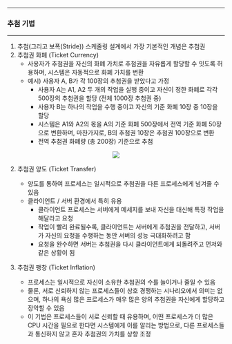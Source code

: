 -----
### 추첨 기법
-----
1. 추첨(그리고 보폭(Stride)) 스케줄링 설계에서 가장 기본적인 개념은 추첨권
2. 추첨권 화폐 (Ticket Currency)
   - 사용자가 추첨권을 자신의 화폐 가치로 추첨권을 자유롭게 할당할 수 잇도록 허용하며, 시스템은 자동적으로 화폐 가치를 변환
   - 예시) 사용자 A, B가 각 100장의 추첨권을 받았다고 가정
     + 사용자 A는 A1, A2 두 개의 작업을 실행 중이고 자신이 정한 화폐로 각각 500장의 추첨권을 할당 (전체 1000장 추첨권 중)
     + 사용자 B는 하나의 작업을 수행 중이고 자신의 기준 화폐 10장 중 10장을 할당
     + 시스템은 A1와 A2의 몫을 A의 기준 화폐 500장에서 전역 기준 화폐 50장으로 변환하며, 마찬가지로, B의 추첨권 10장은 추첨권 100장으로 변환
     + 전역 추첨권 화폐량 (총 200장) 기준으로 추첨
<div align="center">
<img src="https://github.com/user-attachments/assets/7f66a345-acb9-4a17-8945-f1f924e92a33">
</div>

2. 추첨권 양도 (Ticket Transfer)
   - 양도를 통하여 프로세스는 일시적으로 추첨권을 다른 프로세스에게 넘겨줄 수 있음
   - 클라이언트 / 서버 환경에서 특히 유용
     + 클라이언트 프로세스는 서버에게 메세지를 보내 자신을 대신해 특정 작업을 해달라고 요청
     + 작업이 빨리 완료될수록, 클라이언트는 서버에게 추첨권을 전달하고, 서버가 자신의 요청을 수행하는 동안 서버의 성능 극대화하려고 함
     + 요청을 완수하면 서버는 추첨권을 다시 클라이언트에게 되돌려주고 먼저와 같은 상황이 됨

3. 추첨권 팽창 (Ticket Inflation)
   - 프로세스는 일시적으로 자신이 소유한 추첨권의 수를 늘이거나 줄일 수 있음
   - 물론, 서로 신뢰하지 않는 프로세스들이 상호 경쟁하는 시나리오에서 의미는 없으며, 하나의 욕심 많은 프로세스가 매우 많은 양의 추첨권을 자신에게 할당하고 장악할 수 있음
   - 이 기법은 프로세스들이 서로 신뢰할 때 유용하며, 어떤 프로세스가 더 많은 CPU 시간을 필요로 한다면 시스템에게 이를 알리는 방법으로, 다른 프로세스들과 통신하지 않고 혼자 추첨권의 가치를 상향 조정
